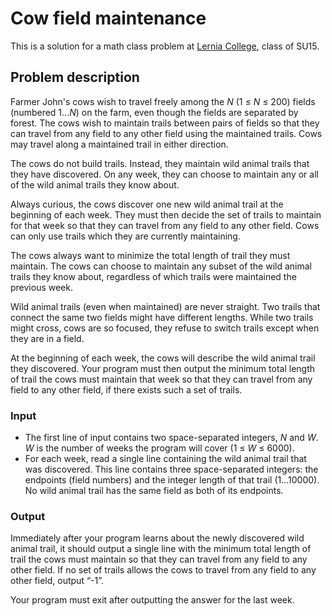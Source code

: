 # Cow field maintenance

This is a solution for a math class problem at [Lernia College](https://www.lernia.se/), class of SU15.

## Problem description

Farmer John's cows wish to travel freely among the _N_ (1 ≤ _N_ ≤ 200) fields (numbered 1..._N_) on the farm, even though the fields are separated by forest. The cows wish to maintain trails between pairs of fields so that they can travel from any field to any other field using the maintained trails. Cows may travel along a maintained trail in either direction.

The cows do not build trails. Instead, they maintain wild animal trails that they have discovered. On any week, they can choose to maintain any or all of the wild animal trails they know about.

Always curious, the cows discover one new wild animal trail at the beginning of each week. They must then decide the set of trails to maintain for that week so that they can travel from any field to any other field. Cows can only use trails which they are currently maintaining.

The cows always want to minimize the total length of trail they must maintain. The cows can choose to maintain any subset of the wild animal trails they know about, regardless of which trails were maintained the previous week.

Wild animal trails (even when maintained) are never straight. Two trails that connect the same two fields might have different lengths. While two trails might cross, cows are so focused, they refuse to switch trails except when they are in a field.

At the beginning of each week, the cows will describe the wild animal trail they discovered. Your program must then output the minimum total length of trail the cows must maintain that week so that they can travel from any field to any other field, if there exists such a set of trails.

### Input
-   The first line of input contains two space-separated integers, _N_ and _W_. _W_ is the number of weeks the program will cover (1 ≤ _W_ ≤ 6000).
-   For each week, read a single line containing the wild animal trail that was discovered. This line contains three space-separated integers: the endpoints (field numbers) and the integer length of that trail (1...10000). No wild animal trail has the same field as both of its endpoints.

### Output
Immediately after your program learns about the newly discovered wild animal trail, it should output a single line with the minimum total length of trail the cows must maintain so that they can travel from any field to any other field. If no set of trails allows the cows to travel from any field to any other field, output “-1”.

Your program must exit after outputting the answer for the last week.
